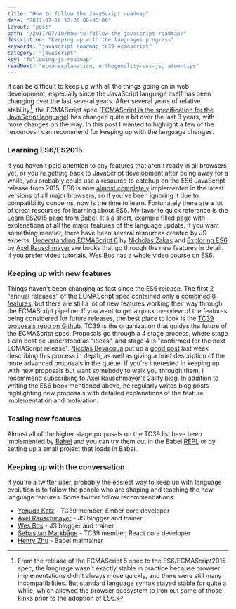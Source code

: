 ```yaml
---
title: "How to follow the JavaScript roadmap"
date: "2017-07-10 12:00:00+00:00"
layout: "post"
path: "/2017/07/10/how-to-follow-the-javascript-roadmap/"
description: "Keeping up with the languages progress"
keywords: "javascript roadmap tc39 ecmascript"
category: "javascript"
key: "following-js-roadmap"
readNext: "ecma-explanation, orthogonality-css-js, atom-tips"
---
```


It can be difficult to keep up with all the things going on in web development, especially since the JavaScript language itself has been changing over the last several years.  After several years of relative stability[^1], the ECMAScript spec ([ECMAScript is the specification for the JavaScript language](https://benmccormick.org/2015/09/14/es5-es6-es2016-es-next-whats-going-on-with-javascript-versioning/)) has changed quite a bit over the last 3 years, with more changes on the way.  In this post I wanted to highlight a few of the resources I can recommend for keeping up with the language changes.

### Learning ES6/ES2015

If you haven't paid attention to any features that aren't ready in all browsers yet, or you're getting back to JavaScript development after being away for a while, you probably could use a resource to catchup on the ES6 JavaScript release from 2015.  ES6 is now [almost completely](https://kangax.github.io/compat-table/es6/) implemented in the latest versions of all major browsers, so if you've been ignoring it due to compatibility concerns, now is the time to learn.  Fortunately there are a lot of great resources for learning about ES6.  My favorite quick reference is the [Learn ES2015 page](https://babeljs.io/learn-es2015/) from [Babel][babel].  It's a short, example filled page with explanations of all the major features of the language update. If you want something meatier, there have been several resources created by JS experts.  [Understanding ECMAScript 6][understandingecma] by [Nicholas Zakas][zakas] and [Exploring ES6][exploring] by [Axel Rauschmayer][2ality] are books that go through the new features in detail.  If you prefer video tutorials, [Wes Bos][wb] has a [whole video course on ES6](https://es6.io/).

### Keeping up with new features

Things haven't been changing as fast since the ES6 release.  The first 2 "annual releases" of the ECMAScript spec contained only a [combined](http://2ality.com/2016/01/ecmascript-2016.html) [8 features](http://2ality.com/2016/02/ecmascript-2017.html). but there are still a lot of new features working their way through the ECMAScript pipeline.  If you want to get a quick overview of the features being considered for future releases, the best place to look is the [TC39 proposals repo on Github][proposals].  TC39 is the organization that guides the future of the ECMAScript spec.  Proposals go through a 4 stage process, where stage 1 can best be understood as "ideas", and stage 4 is "confirmed for the next ECMAScript release".  [Nicolás Bevacqua][ponyfoo] put up a [good post](https://ponyfoo.com/articles/tc39-ecmascript-proposals-future-of-javascript) last week describing this process in depth, as well as giving a brief description of the more advanced proposals in the queue. If you're interested in keeping up with new proposals but want somebody to walk you through them, I recommend subscribing to Axel Rauschmayer's [2ality](http://2ality.com/) blog.  In addition to writing the ES6 book mentioned above, he regularly writes blog posts highlighting new proposals with detailed explanations of the feature implementation and motivation.

### Testing new features

Almost all of the higher stage proposals on the TC39 list have been implemented by [Babel][babel] and you can try them out in the Babel [REPL](https://babeljs.io/repl/#?babili=false&evaluate=true&lineWrap=false&presets=es2015%2Creact%2Cstage-2&targets=&browsers=&builtIns=false&debug=false&code_lz=Q) or by setting up a small project that loads in Babel.  


### Keeping up with the conversation

If you're a twitter user, probably the easiest way to keep up with language evolution is to follow the people who are shaping and teaching the new language features.  Some twitter follow recommendations:

- [Yehuda Katz](https://twitter.com/wycats) - TC39 member, Ember core developer
- [Axel Rauschmayer](https://twitter.com/rauschma) - JS blogger and trainer
- [Wes Bos](https://twitter.com/wesbos) - JS blogger and trainer
- [Sebastian Markbåge](https://twitter.com/sebmarkbage) - TC39 member, React core developer
- [Henry Zhu](https://twitter.com/left_pad) - Babel maintainer


[^1]: From the release of the ECMAScript 5 spec to the ES6/ECMAScript2015 spec, the language wasn't exactly stable in practice because browser implementations didn't always move quickly, and there were still many incompatibilities.  But standard language syntax stayed stable for quite a while, which allowed the browser ecosystem to iron out some of those kinks prior to the adoption of ES6.

[understandingecma]: http://amzn.to/2tVcwaW
[zakas]: https://www.nczonline.net/about/
[2ality]: http://2ality.com/
[exploring]: http://exploringjs.com/es6.html
[wb]:http://wesbos.com/
[proposals]: https://github.com/tc39/proposals
[ponyfoo]: https://ponyfoo.com/contributors/ponyfoo
[babel]: https://babeljs.io/
